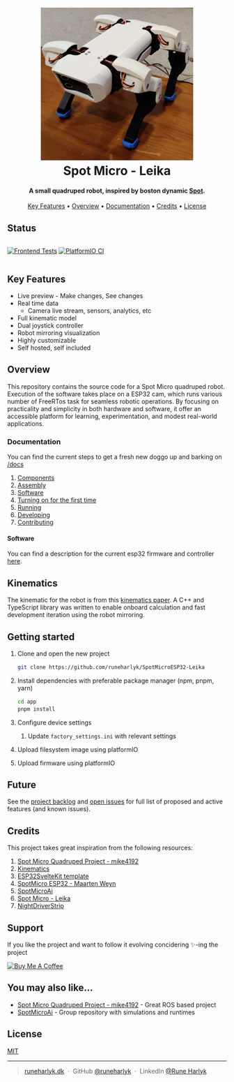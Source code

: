 <h1 align="center">
  <br />
  <a href="https://github.com/runeharlyk/SpotMicroESP32-Leika">
    <img src="https://raw.githubusercontent.com/runeharlyk/SpotMicro-Leika/main/assets/logo.jpg" alt="Leika" width="350">
  </a>
  <br>  
  Spot Micro - Leika
</h1>

<h4 align="center">A small quadruped robot, inspired by boston dynamic <a href="https://bostondynamics.com/products/spot/" target="_blank">Spot</a>.</h4>

<p align="center">
  <a href="#key-features">Key Features</a> •
  <a href="#overview">Overview</a> •
  <a href="#getting-started">Documentation</a> •
  <a href="#credits">Credits</a> •
  <a href="#license">License</a>
</p>

<!-- GIF
![screenshot](https://raw.githubusercontent.com/runeharlyk/SpotMicro-Leika/main/assets/logo.jpg) -->

## Status

<div style="display:flex;gap:20px">

[![Frontend Tests](https://github.com/runeharlyk/SpotMicroESP32-Leika/actions/workflows/frontend-tests.yml/badge.svg)](https://github.com/runeharlyk/SpotMicroESP32-Leika/actions/workflows/frontend-tests.yml)
[![PlatformIO CI](https://github.com/runeharlyk/SpotMicroESP32-Leika/actions/workflows/embedded-build.yml/badge.svg)](https://github.com/runeharlyk/SpotMicroESP32-Leika/actions/workflows/embedded-build.yml)

</div>

## Key Features

* Live preview - Make changes, See changes
* Real time data
  * Camera live stream, sensors, analytics, etc
* Full kinematic model
* Dual joystick controller
* Robot mirroring visualization
* Highly customizable
* Self hosted, self included
<!-- * Servo calibration tool -->

## Overview

This repository contains the source code for a Spot Micro quadruped robot.
Execution of the software takes place on a ESP32 cam, which runs various number of FreeRTos task for seamless robotic operations.
By focusing on practicality and simplicity in both hardware and software, it offer an accessible platform for learning, experimentation, and modest real-world applications.

### Documentation

You can find the current steps to get a fresh new doggo up and barking on [/docs](docs/readme.md)

1. [Components](docs/1_components.md)
1. [Assembly](docs/2_assembly.md)
1. [Software](docs/3_software.md)
1. [Turning on for the first time](docs/4_configuring.md)
1. [Running](docs/5_running.md)
1. [Developing](docs/6_developing.md)
1. [Contributing](docs/7_contributing.md)

#### Software
You can find a description for the current esp32 firmware and controller [here](docs/software_description.md).

## Kinematics

The kinematic for the robot is from this [kinematics paper](https://www.researchgate.net/publication/320307716_Inverse_Kinematic_Analysis_Of_A_Quadruped_Robot). A C++ and TypeScript library was written to enable onboard calculation and fast development iteration using the robot mirroring. 

## Getting started

1. Clone and open the new project

    ```sh
    git clone https://github.com/runeharlyk/SpotMicroESP32-Leika
    ```

1. Install dependencies with preferable package manager (npm, pnpm, yarn)

    ```sh
    cd app
    pnpm install
    ```

1. Configure device settings
    1. Update `factory_settings.ini` with relevant settings

1. Upload filesystem image using platformIO

1. Upload firmware using platformIO

## Future

See the [project backlog](https://github.com/users/runeharlyk/projects/3) and [open issues](https://github.com/runeharlyk/SpotMicroESP32-Leika/issues) for full list of proposed and active features (and known issues).

## Credits

This project takes great inspiration from the following resources:

1. [Spot Micro Quadruped Project - mike4192](https://github.com/mike4192/spotMicro)
1. [Kinematics](https://www.researchgate.net/publication/320307716_Inverse_Kinematic_Analysis_Of_A_Quadruped_Robot)
1. [ESP32SvelteKit template](https://github.com/theelims/ESP32-sveltekit)
1. [SpotMicro ESP32 - Maarten Weyn](https://github.com/maartenweyn/SpotMicro_ESP32)
1. [SpotMicroAi](https://gitlab.com/public-open-source/spotmicroai)
1. [Spot Micro - Leika](https://github.com/runeharlyk/SpotMicro-Leika/tree/main)
1. [NightDriverStrip](https://github.com/PlummersSoftwareLLC/NightDriverStrip)

## Support

If you like the project and want to follow it evolving concidering ✨-ing the project

<a href="https://bmc.link/runeharlyk" target="_blank"><img src="https://www.buymeacoffee.com/assets/img/custom_images/purple_img.png" alt="Buy Me A Coffee" style="height: 41px !important;width: 174px !important;box-shadow: 0px 3px 2px 0px rgba(190, 190, 190, 0.5) !important;-webkit-box-shadow: 0px 3px 2px 0px rgba(190, 190, 190, 0.5) !important;" ></a>

## You may also like...

* [Spot Micro Quadruped Project - mike4192](https://github.com/mike4192/spotMicro) - Great ROS based project
* [SpotMicroAi](https://gitlab.com/public-open-source/spotmicroai) - Group repository with simulations and runtimes

## License

[MIT](LICENSE.md)

---

> [runeharlyk.dk](https://runeharlyk.dk) &nbsp;&middot;&nbsp;
> GitHub [@runeharlyk](https://github.com/runeharlyk) &nbsp;&middot;&nbsp;
> LinkedIn [@Rune Harlyk](https://www.linkedin.com/in/rune-harlyk/)
